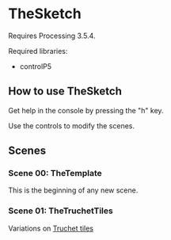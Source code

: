 # TheSketch

Requires Processing 3.5.4.

Required libraries:
* controlP5

## How to use TheSketch
Get help in the console by pressing the "h" key.

Use the controls to modify the scenes.

## Scenes
### Scene 00: TheTemplate
This is the beginning of any new scene.

### Scene 01: TheTruchetTiles
Variations on [Truchet tiles](https://en.wikipedia.org/wiki/Truchet_tiles)
